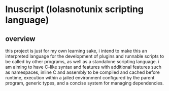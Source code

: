 # lnuscript (lolasnotunix scripting language)
## overview
this project is just for my own learning sake, i intend to make this an interpreted language for the development of plugins and runnable scripts to be called by other programs, as well as a standalone scripting language. i am aiming to have C-like syntax and features with additional features such as namespaces, inline C and assembly to be compiled and cached before runtime, execution within a jailed environment configured by the parent program, generic types, and a concise system for managing dependencies.
